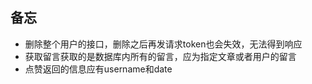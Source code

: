 ## 备忘

+ 删除整个用户的接口，删除之后再发请求token也会失效，无法得到响应
+ 获取留言获取的是数据库内所有的留言，应为指定文章或者用户的留言
+ 点赞返回的信息应有username和date